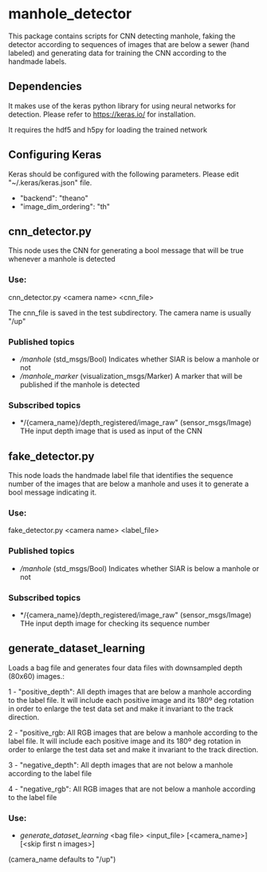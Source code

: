 # manhole_detector

This package contains scripts for CNN detecting manhole, faking the detector according to sequences of images that are below a sewer (hand labeled)
and generating data for training the CNN according to the handmade labels.

## Dependencies

It makes use of the keras python library for using neural networks for detection. Please refer to https://keras.io/ for installation. 

It requires the hdf5 and h5py for loading the trained network

## Configuring Keras

Keras should be configured with the following parameters. Please edit "~/.keras/keras.json" file.

- "backend": "theano"
- "image_dim_ordering": "th"

## cnn_detector.py

This node uses the CNN for generating a bool message that will be true whenever a manhole is detected

### Use:

 cnn_detector.py \<camera name\> \<cnn_file\>
 
 The cnn_file is saved in the test subdirectory. The camera name is usually "/up"
 
### Published topics

* */manhole* (std_msgs/Bool) Indicates whether SIAR is below a manhole or not
* */manhole_marker* (visualization_msgs/Marker) A marker that will be published if the manhole is detected

### Subscribed topics

* */{camera_name}/depth_registered/image_raw" (sensor_msgs/Image) THe input depth image that is used as input of the CNN 

 
## fake_detector.py

This node loads the handmade label file that identifies the sequence number of the images that are below a manhole and uses it to generate
a bool message indicating it.

### Use:
 fake_detector.py \<camera name\> \<label_file\>
 
### Published topics

* */manhole* (std_msgs/Bool) Indicates whether SIAR is below a manhole or not

### Subscribed topics

* */{camera_name}/depth_registered/image_raw" (sensor_msgs/Image) THe input depth image for checking its sequence number

## generate_dataset_learning

Loads a bag file and generates four data files with downsampled depth (80x60) images.:

1 - "positive_depth": All depth images that are below a manhole according to the label file. It will include each positive image and its 180º deg rotation in order to enlarge the test data set and make it invariant to the track direction.

2 - "positive_rgb: All RGB images that are below a manhole according to the label file. It will include each positive image and its 180º deg rotation in order to enlarge the test data set and make it invariant to the track direction.

3 - "negative_depth": All depth images that are not below a manhole according to the label file

4 - "negative_rgb": All RGB images that are not below a manhole according to the label file

### Use:

 * *generate_dataset_learning*  \<bag file\> \<input_file\> \[\<camera_name\>\] \[\<skip first n images\>\] 
 
 (camera_name defaults to "/up")
